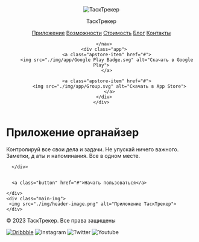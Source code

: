 <!DOCTYPE html>
<html lang="en">
<head>
  <meta charset="UTF-8">
  <meta name="viewport" content="width=device-width, initial-scale=1.0">
  <title>Тасктрекер 10.08</title>
  <link rel="stylesheet" href="./css/main.css">
  <link rel="stylesheet" href="<link rel="preconnect" href="https://fonts.googleapis.com">
  <link rel="preconnect" href="https://fonts.gstatic.com" crossorigin>
  <link href="https://fonts.googleapis.com/css2?family=Manrope:wght@400;700;800&display=swap" rel="stylesheet">
</head>
<body>
<header class="header">
    <div class="header-container">
      <div class="log"><img src="./img/log.svg" alt="ТаскТрекер">
        <div class="nav-shit">
          <p>ТаскТрекер</p>
        </div>
      </div>
      <nav class="nav">
        <a class="nav-link" href="#">Приложение</a>
        <a class="nav-link" href="#">Возможности</a>
        <a class="nav-link" href="#">Стоимость</a>
        <a class="nav-link" href="#">Блог</a>
        <a class="nav-link" href="#">Контакты</a>
        
      </nav>
      <div class="app">
        <a class="apstore-item" href="#">
        <img src="./img/app/Google Play Badge.svg" alt="Скачать в Google Play">
        </a>
        
        <a class="apstore-item" href="#">
          <img src="./img/app/Group.svg" alt="Скачать в App Store">
          </a>
      </div>
    </div>
  </header>
<main class="main">
  <div class="main-container">
    <div class="main-content">
      <h1 class="main-header">Приложение органайзер</h1>
      <div class="main-text">
        <p>Контролируй все свои дела и задачи. 
          Не упускай ничего важного. Заметки, д
          аты и напоминания. Все в одном месте.</p>

      </div>
     
      
      <a class="button" href="#">Начать пользоваться</a>
      
    </div>
    <div class="main-img">
     <img src="./img/header-image.png" alt="Приложение ТаскТрекер"> 
    </div>
   </div>
</main> 
<footer class="footer">
  <div class="footer-container">
    <div class="footer-copyrite">
      <p>© 2023 ТаскТрекер. Все права защищены</p>
    </div>
    <div class="footer-socials">
    <a href="#"> <img class="footer-socials-item"   src="./img/soc/Dribbble.svg" alt="Dribbble"></a>
    <a><img class="footer-socials-item" src="./img/soc/Instagram.svg" alt="Instagram"></a>
    <a> <img class="footer-socials-item" src="./img/soc/Twitter.svg" alt="Twitter"></a>
    <a>  <img class="footer-socials-item" src="./img/soc/Youtube.svg" alt="Youtube"></a>
    </div>
 </div>
</footer>

  
</body>
</html>
